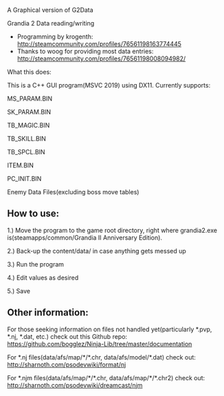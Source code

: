 A Graphical version of G2Data

Grandia 2 Data reading/writing
 - Programming by krogenth: http://steamcommunity.com/profiles/76561198163774445
 - Thanks to woog for providing most data entries: http://steamcommunity.com/profiles/76561198008094982/

What this does:

This is a C++ GUI program(MSVC 2019) using DX11. Currently supports:

MS_PARAM.BIN

SK_PARAM.BIN

TB_MAGIC.BIN

TB_SKILL.BIN

TB_SPCL.BIN

ITEM.BIN

PC_INIT.BIN

Enemy Data Files(excluding boss move tables)

## How to use:

1.) Move the program to the game root directory, right where grandia2.exe is(steamapps/common/Grandia II Anniversary Edition).

2.) Back-up the content/data/ in case anything gets messed up

3.) Run the program

4.) Edit values as desired

5.) Save

## Other information:
	
For those seeking information on files not handled yet(particularly \*.pvp, \*.nj, \*.dat, etc.) check out this Github repo:
https://github.com/bogglez/Ninja-Lib/tree/master/documentation

For \*.nj files(data/afs/map/\*/\*.chr, data/afs/model/\*.dat) check out:
http://sharnoth.com/psodevwiki/format/nj

For \*.njm files(data/afs/map/\*/\*.chr, data/afs/map/\*/\*.chr2) check out:
http://sharnoth.com/psodevwiki/dreamcast/njm
